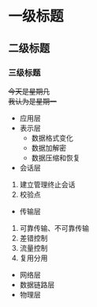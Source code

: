 # 一级标题
## 二级标题
### 三级标题
~~今天是星期几~~<br>~~我认为是星期一~~<br>
* 应用层
* 表示层
  * 数据格式变化
  * 数据加解密
  * 数据压缩和恢复
* 会话层
1. 建立管理终止会话
2. 校验点
* 传输层
1. 可靠传输、不可靠传输
2. 差错控制
3. 流量控制
4. 复用分用
* 网络层
* 数据链路层
* 物理层
 
